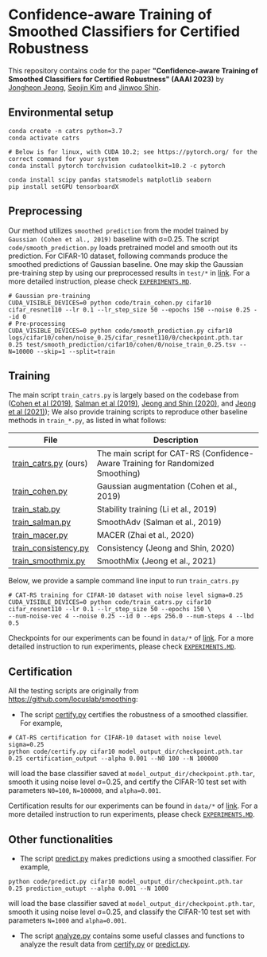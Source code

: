 # Confidence-aware Training of Smoothed Classifiers for Certified Robustness

This repository contains code for the paper
**"Confidence-aware Training of Smoothed Classifiers for Certified Robustness" (AAAI 2023)** 
by [Jongheon Jeong](https://jh-jeong.github.io), [Seojin Kim](https://seojin-kim.github.io) and [Jinwoo Shin](http://alinlab.kaist.ac.kr/shin.html). 


## Environmental setup
```
conda create -n catrs python=3.7
conda activate catrs

# Below is for linux, with CUDA 10.2; see https://pytorch.org/ for the correct command for your system
conda install pytorch torchvision cudatoolkit=10.2 -c pytorch 

conda install scipy pandas statsmodels matplotlib seaborn
pip install setGPU tensorboardX
```

## Preprocessing

Our method utilizes `smoothed prediction` from the model trained by `Gaussian (Cohen et al., 2019)` baseline with &sigma;=0.25. The script `code/smooth_prediction.py` loads pretrained model and smooth out its prediction. For CIFAR-10 dataset, following commands produce the smoothed predictions of Gaussian baseline. One may skip the Gaussian pre-training step by using our preprocessed results in `test/*` in [link](https://drive.google.com/drive/folders/1TcjIkgSzWPOigD9aJk37UK6BAR0nzgKK?usp=sharing). For a more detailed instruction, please check [`EXPERIMENTS.MD`](EXPERIMENTS.MD).
```
# Gaussian pre-training
CUDA_VISIBLE_DEVICES=0 python code/train_cohen.py cifar10 cifar_resnet110 --lr 0.1 --lr_step_size 50 --epochs 150 --noise 0.25 --id 0
# Pre-processing
CUDA_VISIBLE_DEVICES=0 python code/smooth_prediction.py cifar10 logs/cifar10/cohen/noise_0.25/cifar_resnet110/0/checkpoint.pth.tar 0.25 test/smooth_prediction/cifar10/cohen/0/noise_train_0.25.tsv --N=10000 --skip=1 --split=train
```


## Training

The main script `train_catrs.py` is largely based on the codebase from ([Cohen et al (2019)](https://github.com/locuslab/smoothing), [Salman et al (2019)](https://github.com/Hadisalman/smoothing-adversarial), [Jeong and Shin (2020)](https://github.com/jh-jeong/smoothing-consistency), and [Jeong et al (2021)](https://github.com/jh-jeong/smoothmix)); We also provide training scripts 
to reproduce other baseline methods in `train_*.py`, as listed in what follows:

| File | Description |
| ------ | ------ |
| [train_catrs.py](code/train_catrs.py) (ours) | The main script for CAT-RS (Confidence-Aware Training for Randomized Smoothing) |
| [train_cohen.py](code/train_cohen.py) | Gaussian augmentation (Cohen et al., 2019) |
| [train_stab.py](code/train_stab.py) | Stability training (Li et al., 2019) |
| [train_salman.py](code/train_salman.py) | SmoothAdv (Salman et al., 2019) |
| [train_macer.py](code/train_macer.py) | MACER (Zhai et al., 2020) |
| [train_consistency.py](code/train_consistency.py) |  Consistency (Jeong and Shin, 2020) |
| [train_smoothmix.py](code/train_smoothmix.py) |  SmoothMix (Jeong et al., 2021) |

Below, we provide a sample command line input to run `train_catrs.py`
```
# CAT-RS training for CIFAR-10 dataset with noise level sigma=0.25
CUDA_VISIBLE_DEVICES=0 python code/train_catrs.py cifar10 cifar_resnet110 --lr 0.1 --lr_step_size 50 --epochs 150 \
--num-noise-vec 4 --noise 0.25 --id 0 --eps 256.0 --num-steps 4 --lbd 0.5
```

Checkpoints for our experiments can be found in `data/*` of [link](https://drive.google.com/drive/folders/1TcjIkgSzWPOigD9aJk37UK6BAR0nzgKK?usp=sharing). For a more detailed instruction to run experiments, please check [`EXPERIMENTS.MD`](EXPERIMENTS.MD).

## Certification

All the testing scripts are originally from https://github.com/locuslab/smoothing:

* The script [certify.py](code/certify.py) certifies the robustness of a smoothed classifier.  For example,

```
# CAT-RS certification for CIFAR-10 dataset with noise level sigma=0.25
python code/certify.py cifar10 model_output_dir/checkpoint.pth.tar 0.25 certification_output --alpha 0.001 --N0 100 --N 100000
```

will load the base classifier saved at `model_output_dir/checkpoint.pth.tar`, smooth it using noise level &sigma;=0.25,
and certify the CIFAR-10 test set with parameters `N0=100`, `N=100000`, and `alpha=0.001`.

Certification results for our experiments can be found in `data/*` of [link](https://drive.google.com/drive/folders/1TcjIkgSzWPOigD9aJk37UK6BAR0nzgKK?usp=sharing). For a more detailed instruction to run experiments, please check [`EXPERIMENTS.MD`](EXPERIMENTS.MD).

## Other functionalities
* The script [predict.py](code/predict.py) makes predictions using a smoothed classifier.  For example,

```python code/predict.py cifar10 model_output_dir/checkpoint.pth.tar 0.25 prediction_outupt --alpha 0.001 --N 1000```

will load the base classifier saved at `model_output_dir/checkpoint.pth.tar`, smooth it using noise level &sigma;=0.25,
and classify the CIFAR-10 test set with parameters `N=1000` and `alpha=0.001`.

* The script [analyze.py](code/analyze.py) contains some useful classes and functions to analyze the result data 
from [certify.py](code/certify.py) or [predict.py](code/predict.py).
